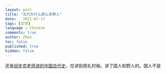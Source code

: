 ```yaml
---
layout: post
title: "古代为什么那么多野人"
date:   2021-07-17
tags: [文学]
language : Chinese
comments: true
author: Zhen
toc: false
published: true
hidden: false
---
```

还是[阎步克老师讲的中国古代史](https://youtu.be/qX3z3Gij_XY)，在讲到周礼时候。讲了国人和野人的。国人不是
<!--stackedit_data:
eyJoaXN0b3J5IjpbOTk2NTM3MDhdfQ==
-->
